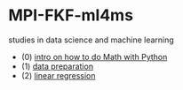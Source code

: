 # MPI-FKF-ml4ms
studies in data science and machine learning

* (0) [intro on how to do Math with Python](https://github.com/ricogutzler/MPIFKF_studygroup/blob/master/0_math-in-pyhton.ipynb)
* (1) [data preparation](https://github.com/ricogutzler/MPIFKF_studygroup/blob/master/1_data_handling.ipynb)
* (2) [linear regression](https://github.com/ricogutzler/MPIFKF_studygroup/blob/master/2_regression.ipynb)
